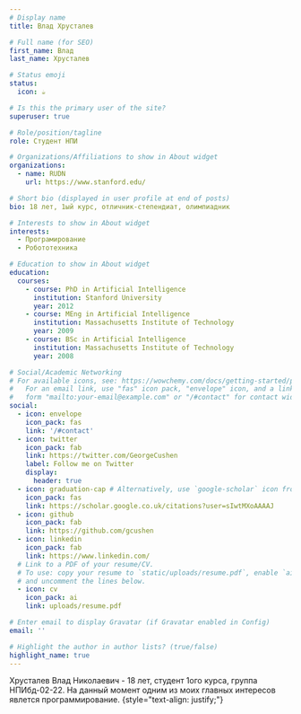 ```yaml
---
# Display name
title: Влад Хрусталев

# Full name (for SEO)
first_name: Влад
last_name: Хрусталев

# Status emoji
status:
  icon: ☕️

# Is this the primary user of the site?
superuser: true

# Role/position/tagline
role: Студент НПИ

# Organizations/Affiliations to show in About widget
organizations:
  - name: RUDN
    url: https://www.stanford.edu/

# Short bio (displayed in user profile at end of posts)
bio: 18 лет, 1ый курс, отличник-степендиат, олимпиадник

# Interests to show in About widget
interests:
  - Програмирование
  - Робототехника

# Education to show in About widget
education:
  courses:
    - course: PhD in Artificial Intelligence
      institution: Stanford University
      year: 2012
    - course: MEng in Artificial Intelligence
      institution: Massachusetts Institute of Technology
      year: 2009
    - course: BSc in Artificial Intelligence
      institution: Massachusetts Institute of Technology
      year: 2008

# Social/Academic Networking
# For available icons, see: https://wowchemy.com/docs/getting-started/page-builder/#icons
#   For an email link, use "fas" icon pack, "envelope" icon, and a link in the
#   form "mailto:your-email@example.com" or "/#contact" for contact widget.
social:
  - icon: envelope
    icon_pack: fas
    link: '/#contact'
  - icon: twitter
    icon_pack: fab
    link: https://twitter.com/GeorgeCushen
    label: Follow me on Twitter
    display:
      header: true
  - icon: graduation-cap # Alternatively, use `google-scholar` icon from `ai` icon pack
    icon_pack: fas
    link: https://scholar.google.co.uk/citations?user=sIwtMXoAAAAJ
  - icon: github
    icon_pack: fab
    link: https://github.com/gcushen
  - icon: linkedin
    icon_pack: fab
    link: https://www.linkedin.com/
  # Link to a PDF of your resume/CV.
  # To use: copy your resume to `static/uploads/resume.pdf`, enable `ai` icons in `params.yaml`,
  # and uncomment the lines below.
  - icon: cv
    icon_pack: ai
    link: uploads/resume.pdf

# Enter email to display Gravatar (if Gravatar enabled in Config)
email: ''

# Highlight the author in author lists? (true/false)
highlight_name: true
---
```


Хрусталев Влад Николаевич - 18 лет, студент 1ого курса, группа НПИбд-02-22. На данный момент одним из моих главных интересов явлется программирование.
{style="text-align: justify;"}
